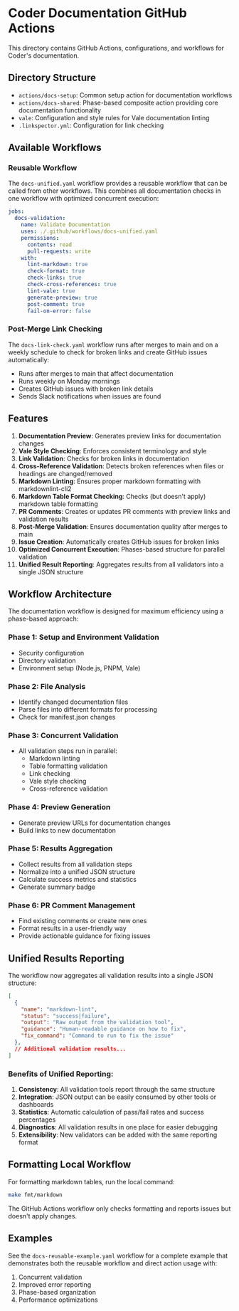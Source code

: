 # Coder Documentation GitHub Actions

This directory contains GitHub Actions, configurations, and workflows for Coder's documentation.

## Directory Structure

- `actions/docs-setup`: Common setup action for documentation workflows
- `actions/docs-shared`: Phase-based composite action providing core documentation functionality
- `vale`: Configuration and style rules for Vale documentation linting
- `.linkspector.yml`: Configuration for link checking

## Available Workflows

### Reusable Workflow

The `docs-unified.yaml` workflow provides a reusable workflow that can be called from other workflows. This combines all documentation checks in one workflow with optimized concurrent execution:

```yaml
jobs:
  docs-validation:
    name: Validate Documentation
    uses: ./.github/workflows/docs-unified.yaml
    permissions:
      contents: read
      pull-requests: write
    with:
      lint-markdown: true
      check-format: true
      check-links: true
      check-cross-references: true
      lint-vale: true
      generate-preview: true
      post-comment: true
      fail-on-error: false
```

### Post-Merge Link Checking

The `docs-link-check.yaml` workflow runs after merges to main and on a weekly schedule to check for broken links and create GitHub issues automatically:

- Runs after merges to main that affect documentation
- Runs weekly on Monday mornings
- Creates GitHub issues with broken link details
- Sends Slack notifications when issues are found

## Features

1. **Documentation Preview**: Generates preview links for documentation changes
2. **Vale Style Checking**: Enforces consistent terminology and style
3. **Link Validation**: Checks for broken links in documentation
4. **Cross-Reference Validation**: Detects broken references when files or headings are changed/removed
5. **Markdown Linting**: Ensures proper markdown formatting with markdownlint-cli2
6. **Markdown Table Format Checking**: Checks (but doesn't apply) markdown table formatting
7. **PR Comments**: Creates or updates PR comments with preview links and validation results
8. **Post-Merge Validation**: Ensures documentation quality after merges to main
9. **Issue Creation**: Automatically creates GitHub issues for broken links
10. **Optimized Concurrent Execution**: Phases-based structure for parallel validation
11. **Unified Result Reporting**: Aggregates results from all validators into a single JSON structure

## Workflow Architecture

The documentation workflow is designed for maximum efficiency using a phase-based approach:

### Phase 1: Setup and Environment Validation
- Security configuration
- Directory validation
- Environment setup (Node.js, PNPM, Vale)

### Phase 2: File Analysis
- Identify changed documentation files
- Parse files into different formats for processing
- Check for manifest.json changes

### Phase 3: Concurrent Validation
- All validation steps run in parallel:
  - Markdown linting
  - Table formatting validation
  - Link checking
  - Vale style checking
  - Cross-reference validation

### Phase 4: Preview Generation
- Generate preview URLs for documentation changes
- Build links to new documentation

### Phase 5: Results Aggregation
- Collect results from all validation steps
- Normalize into a unified JSON structure
- Calculate success metrics and statistics
- Generate summary badge

### Phase 6: PR Comment Management
- Find existing comments or create new ones
- Format results in a user-friendly way
- Provide actionable guidance for fixing issues

## Unified Results Reporting

The workflow now aggregates all validation results into a single JSON structure:

```json
[
  {
    "name": "markdown-lint",
    "status": "success|failure",
    "output": "Raw output from the validation tool",
    "guidance": "Human-readable guidance on how to fix",
    "fix_command": "Command to run to fix the issue"
  },
  // Additional validation results...
]
```

### Benefits of Unified Reporting:

1. **Consistency**: All validation tools report through the same structure
2. **Integration**: JSON output can be easily consumed by other tools or dashboards
3. **Statistics**: Automatic calculation of pass/fail rates and success percentages
4. **Diagnostics**: All validation results in one place for easier debugging
5. **Extensibility**: New validators can be added with the same reporting format

## Formatting Local Workflow

For formatting markdown tables, run the local command:

```bash
make fmt/markdown
```

The GitHub Actions workflow only checks formatting and reports issues but doesn't apply changes.

## Examples

See the `docs-reusable-example.yaml` workflow for a complete example that demonstrates both the reusable workflow and direct action usage with:

1. Concurrent validation
2. Improved error reporting
3. Phase-based organization
4. Performance optimizations